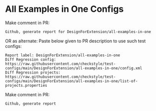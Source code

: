 # All Examples in One Configs
Make comment in PR:
```
Github, generate report for DesignForExtension/all-examples-in-one
```
OR as alternate:
Paste below given to PR description to use such test configs:
```
Report label: DesignForExtension/all-examples-in-one
Diff Regression config: https://raw.githubusercontent.com/checkstyle/test-configs/main/DesignForExtension/all-examples-in-one/config.xml
Diff Regression projects: https://raw.githubusercontent.com/checkstyle/test-configs/main/DesignForExtension/all-examples-in-one/list-of-projects.properties
```
Make comment in PR:
```
Github, generate report
```
